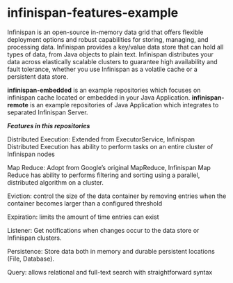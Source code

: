 # infinispan-features-example
Infinispan is an open-source in-memory data grid that offers flexible deployment options and robust capabilities for storing, managing, and processing data. Infinispan provides a key/value data store that can hold all types of data, from Java objects to plain text. Infinispan distributes your data across elastically scalable clusters to guarantee high availability and fault tolerance, whether you use Infinispan as a volatile cache or a persistent data store.


**infinispan-embedded** is an example repositories which focuses on infinispan cache located or embedded in your Java Application. **infinispan-remote** is an example repositories of Java Application which integrates to separated Infinispan Server.



****_Features in this repositories_****

Distributed Execution: Extended from ExecutorService, Infinispan Distributed Execution has ability to perform tasks on an entire cluster of Infinispan nodes

Map Reduce: Adopt from Google’s original MapReduce, Infinispan Map Reduce has ability to performs filtering and sorting using a parallel, distributed algorithm on a cluster.

Eviction: control the size of the data container by removing entries when the container becomes larger than a configured threshold

Expiration: limits the amount of time entries can exist

Listener: Get notifications when changes occur to the data store or Infinispan clusters.

Persistence: Store data both in memory and durable persistent locations (File, Database).

Query: allows relational and full-text search with straightforward syntax

